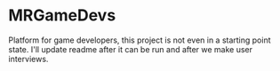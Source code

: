 # MRGameDevs
Platform for game developers, this project is not even in a starting point state. I'll update readme after it can be run and after we make user interviews.
